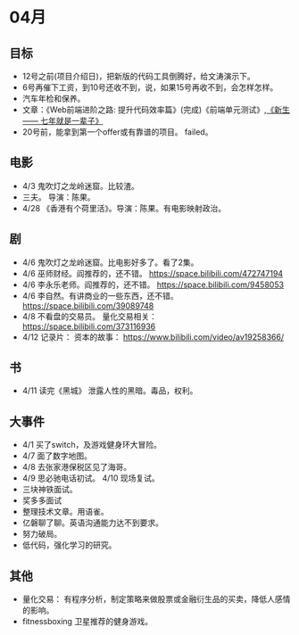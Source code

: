 # 04月
## 目标
* 12号之前(项目介绍日)，把新版的代码工具倒腾好，给文涛演示下。
* 6号再催下工资，到10号还收不到，说，如果15号再收不到，会怎样怎样。
* 汽车年检和保养。
* 文章：《Web前端进阶之路: 提升代码效率篇》(完成)《前端单元测试》,[《新生 —— 七年就是一辈子》](https://b.xinshengdaxue.com/index.html)
* 20号前，能拿到第一个offer或有靠谱的项目。 failed。

## 电影
* 4/3 鬼吹灯之龙岭迷窟。比较渣。
* 三夫。 导演：陈果。
* 4/28 《香港有个荷里活》。导演：陈果。有电影映射政治。

## 剧
* 4/6 鬼吹灯之龙岭迷窟。比电影好多了。看了2集。
* 4/6 巫师财经。阎推荐的，还不错。 https://space.bilibili.com/472747194
* 4/6 李永乐老师。阎推荐的，还不错。 https://space.bilibili.com/9458053
* 4/6 李自然。有讲商业的一些东西，还不错。 https://space.bilibili.com/39089748
* 4/8 不看盘的交易员。 量化交易相关： https://space.bilibili.com/373116936
* 4/12 记录片： 资本的故事： https://www.bilibili.com/video/av19258366/

## 书
* 4/11 读完《黑城》 泄露人性的黑暗。毒品，权利。

## 大事件
* 4/1 买了switch，及游戏健身环大冒险。
* 4/7 面了数字地图。
* 4/8 去张家港保税区见了海哥。
* 4/9 思必驰电话初试。 4/10 现场复试。
* 三块神铁面试。
* 奖多多面试
* 整理技术文章。用语雀。
* 亿磐聊了聊。英语沟通能力达不到要求。
* 努力破局。
* 低代码，强化学习的研究。

## 其他
* 量化交易： 有程序分析，制定策略来做股票或金融衍生品的买卖，降低人感情的影响。
* fitnessboxing 卫星推荐的健身游戏。